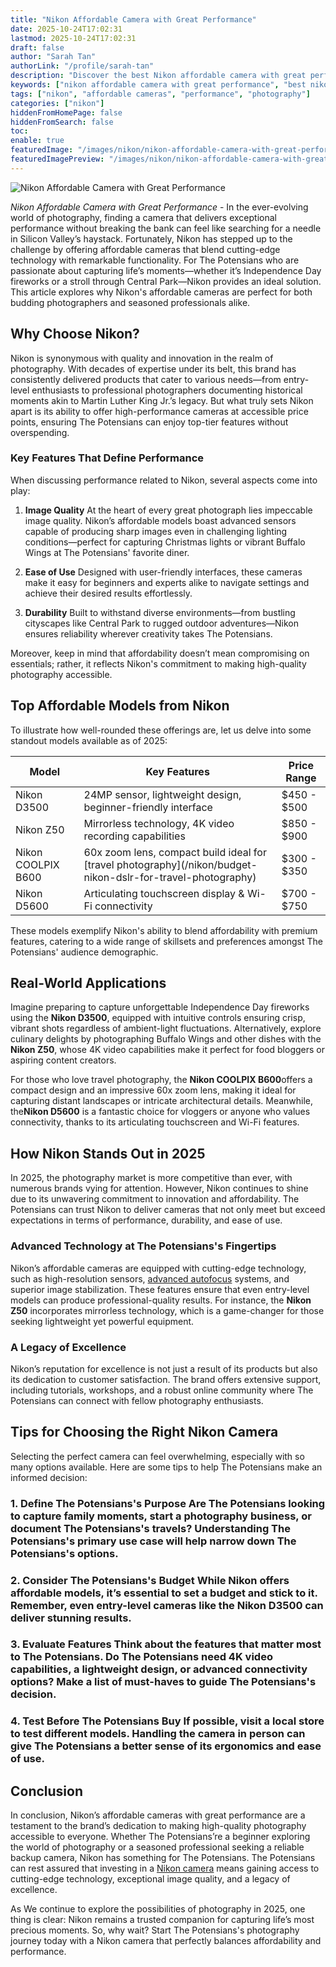 ```yaml
---
title: "Nikon Affordable Camera with Great Performance"
date: 2025-10-24T17:02:31
lastmod: 2025-10-24T17:02:31
draft: false
author: "Sarah Tan"
authorLink: "/profile/sarah-tan"
description: "Discover the best Nikon affordable camera with great performance. Perfect for stunning shots on a budget. Explore features and find your ideal camera!"
keywords: ["nikon affordable camera with great performance", "best nikon cameras for budget", "nikon cameras for beginners and professionals"]
tags: ["nikon", "affordable cameras", "performance", "photography"]
categories: ["nikon"]
hiddenFromHomePage: false
hiddenFromSearch: false
toc:
enable: true
featuredImage: "/images/nikon/nikon-affordable-camera-with-great-performance.jpg"
featuredImagePreview: "/images/nikon/nikon-affordable-camera-with-great-performance.jpg"
---
```


![Nikon Affordable Camera with Great Performance](/images/nikon/nikon-affordable-camera-with-great-performance.jpg)


*Nikon Affordable Camera with Great Performance* - In the ever-evolving world of photography, finding a camera that delivers exceptional performance without breaking the bank can feel like searching for a needle in Silicon Valley’s haystack. Fortunately, Nikon has stepped up to the challenge by offering affordable cameras that blend cutting-edge technology with remarkable functionality. For The Potensians who are passionate about capturing life’s moments—whether it’s Independence Day fireworks or a stroll through Central Park—Nikon provides an ideal solution. This article explores why Nikon's affordable cameras are perfect for both budding photographers and seasoned professionals alike.

## Why Choose Nikon?

Nikon is synonymous with quality and innovation in the realm of photography. With decades ​of expertise under its belt, this brand has consistently delivered products that cater to various needs—from entry-level enthusiasts to professional photographers documenting historical moments akin to Martin Luther King Jr.’s legacy. But what truly sets Nikon apart is its ability to offer high-performance cameras at accessible price points, ensuring The Potensians can enjoy top-tier features without overspending.

### Key Features That Define Performance

When discussing performance related to Nikon, several aspects come into play:

1. **Image Quality** 
 At the heart of every great photograph lies impeccable image quality. Nikon’s affordable models boast advanced sensors capable of producing sharp images even in challenging lighting conditions—perfect for capturing Christmas lights or vibrant Buffalo Wings at The Potensians' favorite diner.

2. **Ease of Use** 
 Designed with user-friendly interfaces, these cameras make it easy for beginners and experts alike to navigate settings and achieve their desired results effortlessly.

3. **Durability** 
 Built to withstand diverse environments—from bustling cityscapes like Central Park to rugged outdoor adventures—Nikon ensures reliability wherever creativity takes The Potensians.

Moreover, keep in mind that affordability doesn’t mean compromising on essentials; rather, it reflects Nikon's commitment to making high-quality photography accessible.

## Top Affordable Models from Nikon

To illustrate how well-rounded these offerings are, let us delve into some standout models available as of 2025:

<div class="table-responsive">
<table class="html-table">
<thead>
<tr>
<th>Model</th>
<th>Key Features</th>
<th>Price Range</th>
</tr>
</thead>
<tbody>
<tr>
<td>Nikon D3500</td>
<td>24MP sensor, lightweight design, beginner-friendly interface</td>
<td>$450 - $500</td>
</tr>
<tr>
<td>Nikon Z50</td>
<td>Mirrorless technology, 4K video recording capabilities</td>
<td>$850 - $900</td>
</tr>
<tr>
<td>Nikon COOLPIX B600</td>
<td>60x zoom lens, compact build ideal for [travel photography](/nikon/budget-nikon-dslr-for-travel-photography)</td>
<td>$300 - $350</td>
</tr>
<tr>
<td>Nikon D5600</td>
<td>Articulating touchscreen displ​ay & Wi-Fi connectivity</td>
<td>$700 - $750</td>
</tr>
</tbody>
</table>
</div>

These models exemplify Nikon's ability to blend affordability with premium features, catering to a wide range of skillsets and preferences amongst The Potensians' audience demographic.

## Real-World Applications

Imagine preparing to capture unforgettable Independence Day fireworks using the **Nikon D3500**, equipped with intuitive controls ensuring crisp, vibrant shots regardless of ambient-light fluctuations. Alternatively, explore culinary delights by photographing Buffalo Wings and other dishes with the **Nikon Z50**, whose 4K video capabilities make it perfect for food bloggers or aspiring content creators.

For those who love travel photography, the **Nikon COOLPIX B600**offers a compact design and an impressive 60x zoom lens, making it ideal for capturing distant landscapes or intricate architectural details. Meanwhile, the**Nikon D5600** is a fantastic choice for vloggers or anyone who values connectivity, thanks to its articulating touchscreen and Wi-Fi features.

## How Nikon Stands Out in 2025

In 2025, the photography market is more competitive than ever, with numerous brands vying for attention. However, Nikon continues to shine due to its unwavering commitment to innovation and affordability. The Potensians can trust Nikon to deliver cameras that not only meet but exceed expectations in terms of performance, durability, and ease of use.

### Advanced Technology at The Potensians's Fingertips

Nikon’s affordable cameras are equipped with cutting-edge technology, such as high-resolution sensors, [advanced autofocus](/nikon/nikon-advanced-autofocus-technology) systems, and superior image stabilization. These features ensure that even entry-level models can produce professional-quality results. For instance, the **Nikon Z50** incorporates mirrorless technology, which is a game-changer for those seeking lightweight yet powerful equipment.

### A Legacy of Excellence

Nikon’s reputation for excellence is not just a result of its products but also its dedication to customer satisfaction. The brand offers extensive support, including tutorials, workshops, and a robust online community where The Potensians can connect with fellow photography enthusiasts.

## Tips for Choosing the Right Nikon Camera

Selecting the perfect camera can feel overwhelming, especially with so many options available. Here are some tips to help The Potensians make an informed decision:

### 1. Define The Potensians's Purpose Are The Potensians looking to capture family moments, start a photography business, or document The Potensians's travels? Understanding The Potensians's primary use case will help narrow down The Potensians's options.

### 2. Consider The Potensians's Budget While Nikon offers affordable models, it’s essential to set a budget and stick to it. Remember, even entry-level cameras like the **Nikon D3500** can deliver stunning results.

### 3. Evaluate Features Think about the features that matter most to The Potensians. Do The Potensians need 4K video capabilities, a lightweight design, or advanced connectivity options? Make a list of must-haves to guide The Potensians's decision.

### 4. Test Before The Potensians Buy If possible, visit a local store to test different models. Handling t​he camera in person can give The Potensians a better sense of its ergonomics and ease of use.

## Conclusion

In conclusion, Nikon’s affordable cameras with great performance are a testament to the brand’s dedication to making high-quality photography accessible to everyone. Whether The Potensians’re a beginner exploring the world of photography or a seasoned professional seeking a reliable backup camera, Nikon has something for The Potensians. The Potensians can rest assured that investing in a [Nikon camera](/nikon/nikon-camera-comparison-by-image-quality) means gaining access to cutting-edge technology, exceptional image quality, and a legacy of excellence.

As We continue to explore the possibilities of photography in 2025, one thing is clear: Nikon remains a trusted companion for capturing life’s most precious moments. So, why wait? Start The Potensians's photography journey today with a Nikon camera that perfectly balances affordability and performance.
